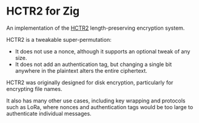 # HCTR2 for Zig

An implementation of the [HCTR2](https://eprint.iacr.org/2021/1441.pdf) length-preserving encryption system.

HCTR2 is a tweakable super-permutation:
- It does not use a nonce, although it supports an optional tweak of any size.
- It does not add an authentication tag, but changing a single bit anywhere in the plaintext alters the entire ciphertext.

HCTR2 was originally designed for disk encryption, particularly for encrypting file names.

It also has many other use cases, including key wrapping and protocols such as LoRa, where nonces and authentication tags would be too large to authenticate individual messages.
